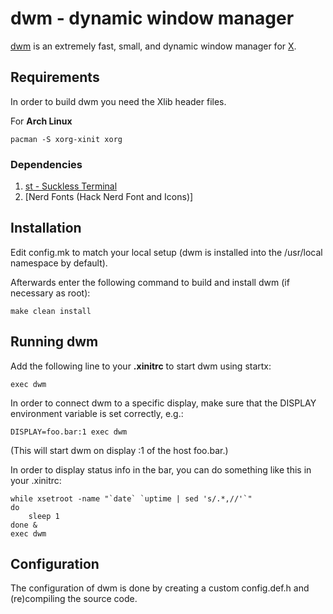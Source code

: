 # dwm - dynamic window manager

[dwm](https://dwm.suckless.org/) is an extremely fast, small, and dynamic window manager for [X](https://www.x.org/).

## Requirements

In order to build dwm you need the Xlib header files.

For **Arch Linux**

    pacman -S xorg-xinit xorg

### Dependencies

1. [st - Suckless Terminal](https://st.suckless.org/)
2. [Nerd Fonts (Hack Nerd Font and Icons)]

## Installation

Edit config.mk to match your local setup (dwm is installed into
the /usr/local namespace by default).

Afterwards enter the following command to build and install dwm (if
necessary as root):

    make clean install

## Running dwm

Add the following line to your **.xinitrc** to start dwm using startx:

    exec dwm

In order to connect dwm to a specific display, make sure that
the DISPLAY environment variable is set correctly, e.g.:

    DISPLAY=foo.bar:1 exec dwm

(This will start dwm on display :1 of the host foo.bar.)

In order to display status info in the bar, you can do something
like this in your .xinitrc:

    while xsetroot -name "`date` `uptime | sed 's/.*,//'`"
    do
    	sleep 1
    done &
    exec dwm

## Configuration

The configuration of dwm is done by creating a custom config.def.h
and (re)compiling the source code.

